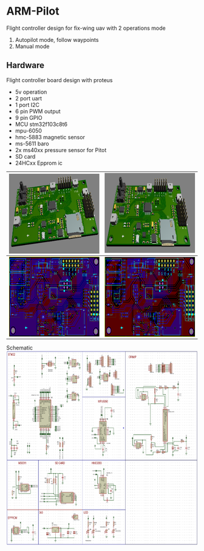 # ARM-Pilot
Flight controller design for fix-wing uav with 2 operations mode
1. Autopilot mode, follow waypoints
2. Manual mode
## Hardware
Flight controller board design with proteus
- 5v operation
- 2 port uart
- 1 port I2C
- 6 pin PWM output
- 9 pin GPIO
- MCU stm32f103c8t6
- mpu-6050
- hmc-5883 magnetic sensor
- ms-5611  baro
- 2x ms40xx pressure sensor for Pitot
- SD card 
- 24HCxx Epprom ic

|  <img align="left" src="./image/pcb1.png" alt="img-name" width="350" height="210">              | <img  src="./image/pcb2.png" alt="img-name" width="350" height="210">               |
| ---------------------- | ---------------------- |
| <img  src="./image/layout-pcb1.png" alt="img-name" width="350" height="210"> | <img align="left" src="./image/layout-pcb.png" alt="img-name" width="350" height="210">|

Schematic
<img align="left" src="./image/schematic.png" alt="img-name" width="800" height="510">



